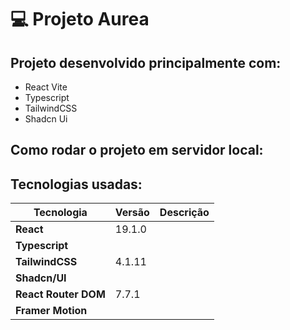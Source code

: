 # 💻 Projeto Aurea

## Projeto desenvolvido principalmente com:

- React Vite
- Typescript
- TailwindCSS
- Shadcn Ui

## Como rodar o projeto em servidor local:

## Tecnologias usadas:

| Tecnologia           | Versão | Descrição |
| -------------------- | ------ | --------- |
| **React**            | 19.1.0 |
| **Typescript**       |
| **TailwindCSS**      | 4.1.11 |
| **Shadcn/UI**        |
| **React Router DOM** | 7.7.1  |
| **Framer Motion**    |
